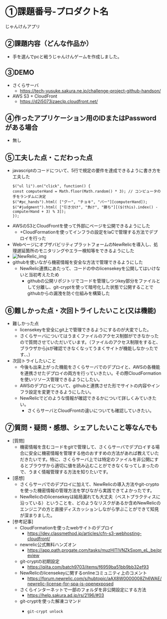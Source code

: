 # ①課題番号-プロダクト名

じゃんけんアプリ

## ②課題内容（どんな作品か）

- 手を選んでpcと戦うじゃんけんゲームを作成しました。

## ③DEMO
- さくらサーバ
    -  https://tech-yusuke.sakura.ne.jp/challenge-project-github-handson/
- AWS S3 + CloudFront
    - https://d2i5073jzaeclp.cloudfront.net/

## ④作ったアプリケーション用のIDまたはPasswordがある場合
- 無し
<!-- - ID: 〇〇〇〇〇〇〇〇
- PW: 〇〇〇〇〇〇〇〇 -->

## ⑤工夫した点・こだわった点
- javascriptのコードについて、5行で規定の要件を達成できるように書き方を工夫した
  ```
  $("ul li").on("click", function() {
  const computerHand = Math.floor(Math.random() * 3); // コンピュータの手をランダムに決定
  $("#pc_hands").html( ["グー", "チョキ", "パー"][computerHand]);
  $("#judgment").html( ["引き分け", "負け", "勝ち"][($(this).index() - computerHand + 3) % 3]);
  });
- AWSのS3とCloudFrontを使って外部にページを公開できるようにした
    - +CloudFormationを使ってインフラの設定をIaCで管理する方法でデプロイを行った
- WebページにオブザバビリティプラットフォームのNewRelicを導入し、処理遅延箇所のモニタリングやエラー検知等をできるようにした
- ![NewRelic_img](img/NewRelic.png)
- githubを使いながら機密情報を安全な方法で管理できるようにした
    - NewRelic連携にあたって、コードの中のlicensekeyを公開してはいけないと当初考えたため
        - githubの公開リポジトリでコードを管理しつつkey部分をファイルとして分離し、git-cryptを使って暗号化した状態で公開することでgithubからの漏洩を防ぐ仕組みを構築した

## ⑥難しかった点・次回トライしたいこと(又は機能)
- 難しかった点
    - licensekeyを安全にgit上で管理できるようにするのが大変でした。
    - さくらサーバについてはうまくファイルのアクセス制御ができなかったので質問させていただいています。（ファイルのアクセス制限をすると、ブラウザからjsが確認できなくなってうまくサイトが機能しなかったです、、）
- 次回トライしたいこと
    - 今後も出来上がった機能をさくらサーバでのデプロイと、AWSの各機能を連携させたデプロイの両方を行っていきたい。その際CloudFormationを使いリソース管理できるようにしたい。
    - AWSのデプロイについて、githubと連携させた形でサイトの内容やインフラ設定を変更できるようにしたい。
    - NewRelicでどのような情報が確認できるかについて詳しくみていきたい。
        - さくらサーバとCloudFrontの違いについても確認していきたい。

## ⑦質問・疑問・感想、シェアしたいこと等なんでも

- [質問]
    - 機密情報を含むコードをgitで管理して、さくらサーバでデプロイする場合に安全に機密情報を管理する他のおすすめの方法があれば教えていただきたいです。特に、さくらサーバ上では特定のファイルを非公開にするとブラウザから適切に値を読み込むことができなくなってしまったので、うまく情報管理する方法を知りたいです。
- [感想]
    - さくらサーバでのデプロイに加えて、NewRelicの導入方法やgit-cryptoを使った機密情報の管理方法を学びながら実践できてよかったです。
    - NewRelicののlicensekeyは結局漏れても大丈夫（ベストプラクティスに沿っている）ということを、どのようなリスクがあるか含めNewRelicのエンジニアの方と直接ディスカッションしながら学ぶことができて知見が深まりました。
- [参考記事]
  - CloudFormationを使ったwebサイトのデプロイ
    - https://dev.classmethod.jp/articles/cfn-s3-webhosting-cloudfront/
  - newrelic公式無料ハンズオン
    - https://app.path.progate.com/tasks/muzHlTIVNZkSxom_eL_be/preview
  - git-cryptの初期設定
    - https://qiita.com/batch9703/items/f6959ba51bb9bb32ef93
  - NewRelicのlicensekeyに関するonlineコミュニティ上のコメント
    - https://forum.newrelic.com/s/hubtopic/aAX8W0000008Zh6WAE/newrelic-license-for-spa-is-openexposed
  - さくらインターネットで一部のフォルダを非公開設定にする方法
    - https://help.sakura.ad.jp/rs/2196/#03
  - git-cryptを使った解凍コマンド
    - ```
      git-crypt unlock
